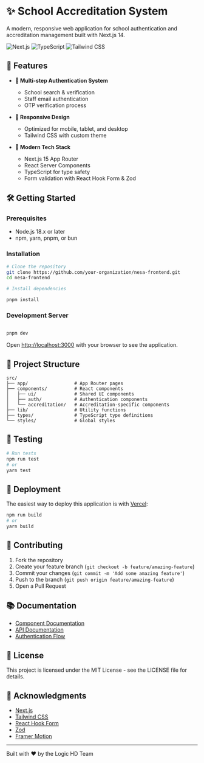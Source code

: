 # ✨ School Accreditation System

A modern, responsive web application for school authentication and accreditation management built with Next.js 14.

![Next.js](https://img.shields.io/badge/Next.js-14-black?style=for-the-badge&logo=next.js)
![TypeScript](https://img.shields.io/badge/TypeScript-4.9-blue?style=for-the-badge&logo=typescript)
![Tailwind CSS](https://img.shields.io/badge/Tailwind-3.3-38B2AC?style=for-the-badge&logo=tailwind-css)

## 🌟 Features

- **🔐 Multi-step Authentication System**
  - School search & verification
  - Staff email authentication
  - OTP verification process

- **📱 Responsive Design**
  - Optimized for mobile, tablet, and desktop
  - Tailwind CSS with custom theme

- **🚀 Modern Tech Stack**
  - Next.js 15 App Router
  - React Server Components
  - TypeScript for type safety
  - Form validation with React Hook Form & Zod

## 🛠️ Getting Started

### Prerequisites

- Node.js 18.x or later
- npm, yarn, pnpm, or bun

### Installation

```bash
# Clone the repository
git clone https://github.com/your-organization/nesa-frontend.git
cd nesa-frontend

# Install dependencies

pnpm install

```

### Development Server

```bash

pnpm dev

```

Open [http://localhost:3000](http://localhost:3000) with your browser to see the application.

## 🧩 Project Structure

```
src/
├── app/                 # App Router pages
├── components/          # React components
│   ├── ui/              # Shared UI components
│   ├── auth/            # Authentication components
│   └── accreditation/   # Accreditation-specific components
├── lib/                 # Utility functions
├── types/               # TypeScript type definitions
└── styles/              # Global styles
```

## 🧪 Testing

```bash
# Run tests
npm run test
# or
yarn test
```

## 🚀 Deployment

The easiest way to deploy this application is with [Vercel](https://vercel.com):

```bash
npm run build
# or
yarn build
```

## 🤝 Contributing

1. Fork the repository
2. Create your feature branch (`git checkout -b feature/amazing-feature`)
3. Commit your changes (`git commit -m 'Add some amazing feature'`)
4. Push to the branch (`git push origin feature/amazing-feature`)
5. Open a Pull Request

## 📚 Documentation

- [Component Documentation](docs/components.md)
- [API Documentation](docs/api.md)
- [Authentication Flow](docs/auth-flow.md)

## 📄 License

This project is licensed under the MIT License - see the LICENSE file for details.

## 🙏 Acknowledgments

- [Next.js](https://nextjs.org)
- [Tailwind CSS](https://tailwindcss.com)
- [React Hook Form](https://react-hook-form.com)
- [Zod](https://github.com/colinhacks/zod)
- [Framer Motion](https://www.framer.com/motion/)

---

Built with ❤️ by the Logic HD Team
